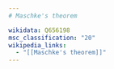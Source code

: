 ```yaml
---
# Maschke's theorem

wikidata: Q656198
msc_classification: "20"
wikipedia_links:
  - "[[Maschke's theorem]]"
---
```

